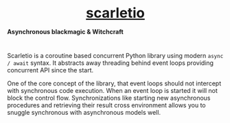 <h3 align="center">
    <font size="6">
        <b>
            <a href="https://github.com/HuyaneMatsu/scarletio">
                scarletio
            </a>
        </b>
    </font>
</h3>

<b>
    Asynchronous blackmagic & Witchcraft
</b>

<h1></h1>

Scarletio is a coroutine based concurrent Python library using modern `async / await` syntax. It abstracts away
threading behind event loops providing concurrent API since the start.

One of the core concept of the library, that event loops should not intercept with synchronous code execution. When
an event loop is started it will not block the control flow. Synchronizations like starting new asynchronous
procedures and retrieving their result cross environment allows you to snuggle synchronous with asynchronous models
well.
